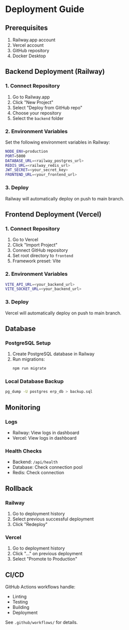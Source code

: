 # Deployment Guide

## Prerequisites

1. Railway.app account
2. Vercel account
3. GitHub repository
4. Docker Desktop

## Backend Deployment (Railway)

### 1. Connect Repository

1. Go to Railway.app
2. Click "New Project"
3. Select "Deploy from GitHub repo"
4. Choose your repository
5. Select the `backend` folder

### 2. Environment Variables

Set the following environment variables in Railway:

```bash
NODE_ENV=production
PORT=5000
DATABASE_URL=<railway_postgres_url>
REDIS_URL=<railway_redis_url>
JWT_SECRET=<your_secret_key>
FRONTEND_URL=<your_frontend_url>
```

### 3. Deploy

Railway will automatically deploy on push to main branch.

## Frontend Deployment (Vercel)

### 1. Connect Repository

1. Go to Vercel
2. Click "Import Project"
3. Connect GitHub repository
4. Set root directory to `frontend`
5. Framework preset: Vite

### 2. Environment Variables

```bash
VITE_API_URL=<your_backend_url>
VITE_SOCKET_URL=<your_backend_url>
```

### 3. Deploy

Vercel will automatically deploy on push to main branch.

## Database

### PostgreSQL Setup

1. Create PostgreSQL database in Railway
2. Run migrations:
   ```bash
   npm run migrate
   ```

### Local Database Backup

```bash
pg_dump -U postgres erp_db > backup.sql
```

## Monitoring

### Logs

- Railway: View logs in dashboard
- Vercel: View logs in dashboard

### Health Checks

- Backend: `/api/health`
- Database: Check connection pool
- Redis: Check connection

## Rollback

### Railway

1. Go to deployment history
2. Select previous successful deployment
3. Click "Redeploy"

### Vercel

1. Go to deployment history
2. Click "..." on previous deployment
3. Select "Promote to Production"

## CI/CD

GitHub Actions workflows handle:
- Linting
- Testing
- Building
- Deployment

See `.github/workflows/` for details.

